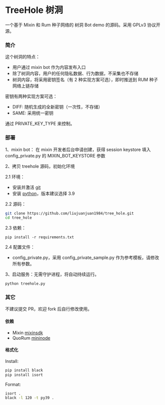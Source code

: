 # TreeHole 树洞

一个基于 Mixin 和 Rum 种子网络的 树洞 Bot demo 的源码。采用 GPLv3 协议开源。

### 简介

这个树洞的特点：

- 用户通过 mixin bot 作为内容发布入口
- 除了树洞内容，用户的任何隐私数据、行为数据，不采集也不存储
- 树洞内容，将采用密钥签名（有 2 种实现方案可选），即时推送到 RUM 种子网络上链存储

密钥有两种实现方案可选：

- DIFF: 随机生成的全新密钥（一次性，不存储）
- SAME: 采用统一密钥

通过 PRIVATE_KEY_TYPE 来控制。

### 部署

1、mixin bot： 在 mixin 开发者后台申请创建，获得 session keystore 填入 config_private.py 的 MIXIN_BOT_KEYSTORE 参数 

2、拷贝 treehole 源码，初始化环境

2.1 环境：

- 安装并激活 [git](https://git-scm.com/download)
- 安装 [python](https://www.python.org/downloads/)，版本建议选择 3.9

2.2 源码：

```bash
git clone https://github.com/liujuanjuan1984/tree_hole.git
cd tree_hole
```

2.3 依赖：

```pip install -r requirements.txt```

2.4 配置文件：

- config_private.py，采用 config_private_sample.py 作为参考模板，请修改所有参数。

3、启动服务：无需守护进程，将自动持续运行。

```bash
python treehole.py
```

### 其它

不建议提交 PR，欢迎 fork 后自行修改使用。

#### 依赖

- Mixin [mixinsdk](https://pypi.org/project/mixinsdk/0.1.5/)
- QuoRum [mininode](https://github.com/liujuanjuan1984/mininode)

#### 格式化

Install:

```bash
pip install black
pip install isort
```

Format:

```bash
isort .
black -l 120 -t py39 .
```
